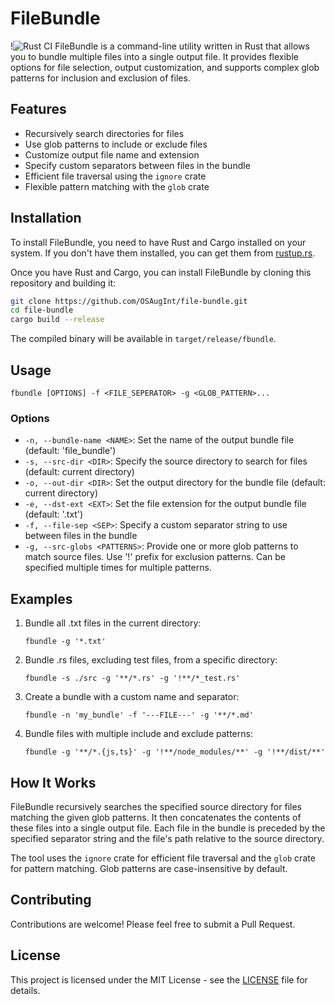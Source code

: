 # FileBundle

!![Rust CI](https://github.com/OSAugInt/file-bundle/workflows/Rust%20CI/badge.svg)
FileBundle is a command-line utility written in Rust that allows you to bundle multiple files into a single output file. It provides flexible options for file selection, output customization, and supports complex glob patterns for inclusion and exclusion of files.

## Features

- Recursively search directories for files
- Use glob patterns to include or exclude files
- Customize output file name and extension
- Specify custom separators between files in the bundle
- Efficient file traversal using the `ignore` crate
- Flexible pattern matching with the `glob` crate

## Installation

To install FileBundle, you need to have Rust and Cargo installed on your system. If you don't have them installed, you can get them from [rustup.rs](https://rustup.rs/).

Once you have Rust and Cargo, you can install FileBundle by cloning this repository and building it:

```bash
git clone https://github.com/OSAugInt/file-bundle.git
cd file-bundle
cargo build --release
```

The compiled binary will be available in `target/release/fbundle`.

## Usage

```
fbundle [OPTIONS] -f <FILE_SEPERATOR> -g <GLOB_PATTERN>...
```

### Options

- `-n, --bundle-name <NAME>`: Set the name of the output bundle file (default: 'file_bundle')
- `-s, --src-dir <DIR>`: Specify the source directory to search for files (default: current directory)
- `-o, --out-dir <DIR>`: Set the output directory for the bundle file (default: current directory)
- `-e, --dst-ext <EXT>`: Set the file extension for the output bundle file (default: '.txt')
- `-f, --file-sep <SEP>`: Specify a custom separator string to use between files in the bundle
- `-g, --src-globs <PATTERNS>`: Provide one or more glob patterns to match source files. Use '!' prefix for exclusion patterns. Can be specified multiple times for multiple patterns.

## Examples

1. Bundle all .txt files in the current directory:
   ```
   fbundle -g '*.txt'
   ```

2. Bundle .rs files, excluding test files, from a specific directory:
   ```
   fbundle -s ./src -g '**/*.rs' -g '!**/*_test.rs'
   ```

3. Create a bundle with a custom name and separator:
   ```
   fbundle -n 'my_bundle' -f '---FILE---' -g '**/*.md'
   ```

4. Bundle files with multiple include and exclude patterns:
   ```
   fbundle -g '**/*.{js,ts}' -g '!**/node_modules/**' -g '!**/dist/**'
   ```

## How It Works

FileBundle recursively searches the specified source directory for files matching the given glob patterns. It then concatenates the contents of these files into a single output file. Each file in the bundle is preceded by the specified separator string and the file's path relative to the source directory.

The tool uses the `ignore` crate for efficient file traversal and the `glob` crate for pattern matching. Glob patterns are case-insensitive by default.

## Contributing

Contributions are welcome! Please feel free to submit a Pull Request.

## License

This project is licensed under the MIT License - see the [LICENSE](LICENSE) file for details.